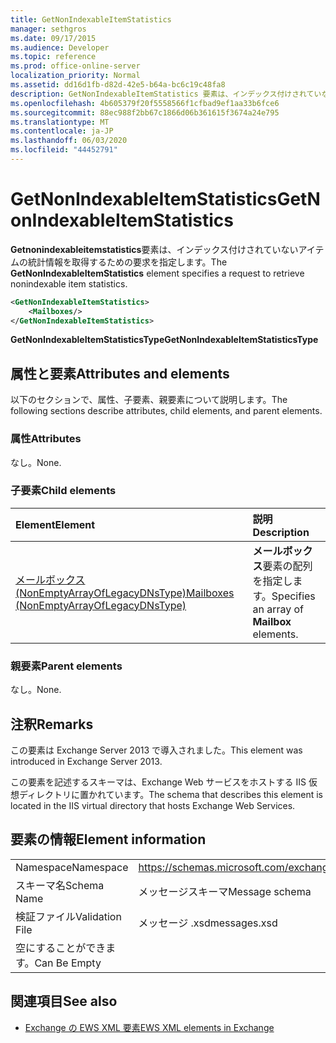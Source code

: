 ```yaml
---
title: GetNonIndexableItemStatistics
manager: sethgros
ms.date: 09/17/2015
ms.audience: Developer
ms.topic: reference
ms.prod: office-online-server
localization_priority: Normal
ms.assetid: dd16d1fb-d82d-42e5-b64a-bc6c19c48fa8
description: GetNonIndexableItemStatistics 要素は、インデックス付けされていないアイテムの統計情報を取得するための要求を指定します。
ms.openlocfilehash: 4b605379f20f5558566f1cfbad9ef1aa33b6fce6
ms.sourcegitcommit: 88ec988f2bb67c1866d06b361615f3674a24e795
ms.translationtype: MT
ms.contentlocale: ja-JP
ms.lasthandoff: 06/03/2020
ms.locfileid: "44452791"
---
```

# <a name="getnonindexableitemstatistics"></a><span data-ttu-id="3db8f-103">GetNonIndexableItemStatistics</span><span class="sxs-lookup"><span data-stu-id="3db8f-103">GetNonIndexableItemStatistics</span></span>

<span data-ttu-id="3db8f-104">**Getnonindexableitemstatistics**要素は、インデックス付けされていないアイテムの統計情報を取得するための要求を指定します。</span><span class="sxs-lookup"><span data-stu-id="3db8f-104">The **GetNonIndexableItemStatistics** element specifies a request to retrieve nonindexable item statistics.</span></span> 
  
```XML
<GetNonIndexableItemStatistics>
    <Mailboxes/>
</GetNonIndexableItemStatistics>
```

 <span data-ttu-id="3db8f-105">**GetNonIndexableItemStatisticsType**</span><span class="sxs-lookup"><span data-stu-id="3db8f-105">**GetNonIndexableItemStatisticsType**</span></span>
## <a name="attributes-and-elements"></a><span data-ttu-id="3db8f-106">属性と要素</span><span class="sxs-lookup"><span data-stu-id="3db8f-106">Attributes and elements</span></span>

<span data-ttu-id="3db8f-107">以下のセクションで、属性、子要素、親要素について説明します。</span><span class="sxs-lookup"><span data-stu-id="3db8f-107">The following sections describe attributes, child elements, and parent elements.</span></span>
  
### <a name="attributes"></a><span data-ttu-id="3db8f-108">属性</span><span class="sxs-lookup"><span data-stu-id="3db8f-108">Attributes</span></span>

<span data-ttu-id="3db8f-109">なし。</span><span class="sxs-lookup"><span data-stu-id="3db8f-109">None.</span></span>
  
### <a name="child-elements"></a><span data-ttu-id="3db8f-110">子要素</span><span class="sxs-lookup"><span data-stu-id="3db8f-110">Child elements</span></span>

|<span data-ttu-id="3db8f-111">**Element**</span><span class="sxs-lookup"><span data-stu-id="3db8f-111">**Element**</span></span>|<span data-ttu-id="3db8f-112">**説明**</span><span class="sxs-lookup"><span data-stu-id="3db8f-112">**Description**</span></span>|
|:-----|:-----|
|[<span data-ttu-id="3db8f-113">メールボックス (NonEmptyArrayOfLegacyDNsType)</span><span class="sxs-lookup"><span data-stu-id="3db8f-113">Mailboxes (NonEmptyArrayOfLegacyDNsType)</span></span>](mailboxes-nonemptyarrayoflegacydnstype.md) <br/> |<span data-ttu-id="3db8f-114">**メールボックス**要素の配列を指定します。</span><span class="sxs-lookup"><span data-stu-id="3db8f-114">Specifies an array of **Mailbox** elements.</span></span>  <br/> |
   
### <a name="parent-elements"></a><span data-ttu-id="3db8f-115">親要素</span><span class="sxs-lookup"><span data-stu-id="3db8f-115">Parent elements</span></span>

<span data-ttu-id="3db8f-116">なし。</span><span class="sxs-lookup"><span data-stu-id="3db8f-116">None.</span></span>
  
## <a name="remarks"></a><span data-ttu-id="3db8f-117">注釈</span><span class="sxs-lookup"><span data-stu-id="3db8f-117">Remarks</span></span>

<span data-ttu-id="3db8f-118">この要素は Exchange Server 2013 で導入されました。</span><span class="sxs-lookup"><span data-stu-id="3db8f-118">This element was introduced in Exchange Server 2013.</span></span>
  
<span data-ttu-id="3db8f-119">この要素を記述するスキーマは、Exchange Web サービスをホストする IIS 仮想ディレクトリに置かれています。</span><span class="sxs-lookup"><span data-stu-id="3db8f-119">The schema that describes this element is located in the IIS virtual directory that hosts Exchange Web Services.</span></span>
  
## <a name="element-information"></a><span data-ttu-id="3db8f-120">要素の情報</span><span class="sxs-lookup"><span data-stu-id="3db8f-120">Element information</span></span>

|||
|:-----|:-----|
|<span data-ttu-id="3db8f-121">Namespace</span><span class="sxs-lookup"><span data-stu-id="3db8f-121">Namespace</span></span>  <br/> |https://schemas.microsoft.com/exchange/services/2006/messages  <br/> |
|<span data-ttu-id="3db8f-122">スキーマ名</span><span class="sxs-lookup"><span data-stu-id="3db8f-122">Schema Name</span></span>  <br/> |<span data-ttu-id="3db8f-123">メッセージスキーマ</span><span class="sxs-lookup"><span data-stu-id="3db8f-123">Message schema</span></span>  <br/> |
|<span data-ttu-id="3db8f-124">検証ファイル</span><span class="sxs-lookup"><span data-stu-id="3db8f-124">Validation File</span></span>  <br/> |<span data-ttu-id="3db8f-125">メッセージ .xsd</span><span class="sxs-lookup"><span data-stu-id="3db8f-125">messages.xsd</span></span>  <br/> |
|<span data-ttu-id="3db8f-126">空にすることができます。</span><span class="sxs-lookup"><span data-stu-id="3db8f-126">Can Be Empty</span></span>  <br/> ||
   
## <a name="see-also"></a><span data-ttu-id="3db8f-127">関連項目</span><span class="sxs-lookup"><span data-stu-id="3db8f-127">See also</span></span>



- [<span data-ttu-id="3db8f-128">Exchange の EWS XML 要素</span><span class="sxs-lookup"><span data-stu-id="3db8f-128">EWS XML elements in Exchange</span></span>](ews-xml-elements-in-exchange.md)

